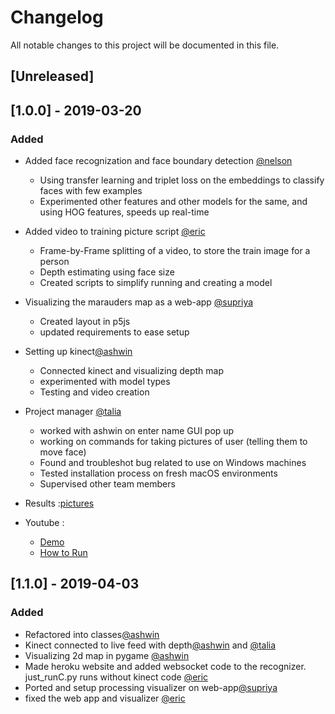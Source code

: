 # Changelog
All notable changes to this project will be documented in this file.

## [Unreleased]

## [1.0.0] - 2019-03-20
### Added
- Added face recognization and  face boundary detection [@nelson](https://github.com/nelsonnn)
    * Using transfer learning and triplet loss on the embeddings to classify faces with few examples
    * Experimented other features and other models for the same, and using HOG features, speeds up real-time 
- Added video to training picture script [@eric](https://github.com/em370)
    * Frame-by-Frame splitting of a video, to store the train image for a person
    * Depth estimating using face size
    * Created scripts to simplify running and creating a model
- Visualizing the marauders map as a web-app [@supriya](https://github.com/supriyanaidu)
    * Created layout in p5js
    * updated requirements to ease setup
- Setting up kinect[@ashwin](https://github.com/ashwinroot)
    * Connected kinect and visualizing depth map
    * experimented with model types
    * Testing and video creation
- Project manager [@talia](link)
    * worked with ashwin on enter name GUI pop up
    * working on commands for taking pictures of user (telling them to move face) 
    * Found and troubleshot bug related to use on Windows machines
    * Tested installation process on fresh macOS environments
    * Supervised other team members

- Results :[pictures](https://github.com/CUBoulder-2019Sp-IML4HCI/FinalProject-Marauders_Map/tree/master/prototype)
- Youtube :
  * [Demo](https://youtu.be/TrNAKGQKF4Q)
  * [How to Run](https://youtu.be/pv_LqElPHjc)

    
## [1.1.0] - 2019-04-03
### Added
- Refactored into classes[@ashwin](https://github.com/ashwinroot)
- Kinect connected to live feed with depth[@ashwin](https://github.com/ashwinroot) and [@talia](https://github.com/ashwinroot)
- Visualizing 2d map in pygame [@ashwin](https://github.com/ashwinroot)
- Made heroku website and added websocket code to the recognizer. just_runC.py runs without kinect code [@eric](https://github.com/em370)
- Ported and setup processing visualizer on web-app[@supriya](https://github.com/supriyanaidu)
- fixed the web app and visualizer [@eric](https://github.com/em370)



